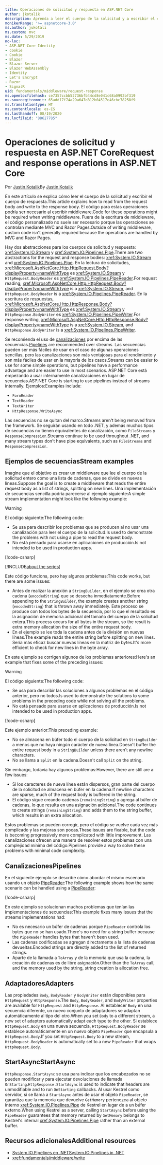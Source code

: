 ```yaml
---
title: Operaciones de solicitud y respuesta en ASP.NET Core
author: jkotalik
description: Aprenda a leer el cuerpo de la solicitud y a escribir el cuerpo de respuesta en ASP.NET Core.
monikerRange: '>= aspnetcore-3.0'
ms.author: jukotali
ms.custom: mvc
ms.date: 5/29/2019
no-loc:
- ASP.NET Core Identity
- cookie
- Cookie
- Blazor
- Blazor Server
- Blazor WebAssembly
- Identity
- Let's Encrypt
- Razor
- SignalR
uid: fundamentals/middleware/request-response
ms.openlocfilehash: ce7357ccbb52736bfb44cd8e041c68a0992bf319
ms.sourcegitcommit: 65add17f74a29a647d812b04517e46cbc78258f9
ms.translationtype: HT
ms.contentlocale: es-ES
ms.lasthandoff: 08/19/2020
ms.locfileid: "88627785"
---
```

# <a name="request-and-response-operations-in-aspnet-core"></a><span data-ttu-id="a794e-103">Operaciones de solicitud y respuesta en ASP.NET Core</span><span class="sxs-lookup"><span data-stu-id="a794e-103">Request and response operations in ASP.NET Core</span></span>

<span data-ttu-id="a794e-104">Por [Justin Kotalik](https://github.com/jkotalik)</span><span class="sxs-lookup"><span data-stu-id="a794e-104">By [Justin Kotalik](https://github.com/jkotalik)</span></span>

<span data-ttu-id="a794e-105">En este artículo se explica cómo leer el cuerpo de la solicitud y escribir el cuerpo de respuesta.</span><span class="sxs-lookup"><span data-stu-id="a794e-105">This article explains how to read from the request body and write to the response body.</span></span> <span data-ttu-id="a794e-106">El código para estas operaciones podría ser necesario al escribir middleware.</span><span class="sxs-lookup"><span data-stu-id="a794e-106">Code for these operations might be required when writing middleware.</span></span> <span data-ttu-id="a794e-107">Fuera de la escritura de middleware, el código personalizado no suele ser necesario porque las operaciones se controlan mediante MVC and Razor Pages.</span><span class="sxs-lookup"><span data-stu-id="a794e-107">Outside of writing middleware, custom code isn't generally required because the operations are handled by MVC and Razor Pages.</span></span>

<span data-ttu-id="a794e-108">Hay dos abstracciones para los cuerpos de solicitud y respuesta: <xref:System.IO.Stream> y <xref:System.IO.Pipelines.Pipe>.</span><span class="sxs-lookup"><span data-stu-id="a794e-108">There are two abstractions for the request and response bodies: <xref:System.IO.Stream> and <xref:System.IO.Pipelines.Pipe>.</span></span> <span data-ttu-id="a794e-109">En la lectura de solicitudes, <xref:Microsoft.AspNetCore.Http.HttpRequest.Body?displayProperty=nameWithType> es <xref:System.IO.Stream> y `HttpRequest.BodyReader` es <xref:System.IO.Pipelines.PipeReader>.</span><span class="sxs-lookup"><span data-stu-id="a794e-109">For request reading, <xref:Microsoft.AspNetCore.Http.HttpRequest.Body?displayProperty=nameWithType> is a <xref:System.IO.Stream>, and `HttpRequest.BodyReader` is a <xref:System.IO.Pipelines.PipeReader>.</span></span> <span data-ttu-id="a794e-110">En la escritura de respuestas, <xref:Microsoft.AspNetCore.Http.HttpResponse.Body?displayProperty=nameWithType> es <xref:System.IO.Stream> y `HttpResponse.BodyWriter` es <xref:System.IO.Pipelines.PipeWriter>.</span><span class="sxs-lookup"><span data-stu-id="a794e-110">For response writing, <xref:Microsoft.AspNetCore.Http.HttpResponse.Body?displayProperty=nameWithType> is a <xref:System.IO.Stream>, and `HttpResponse.BodyWriter` is a <xref:System.IO.Pipelines.PipeWriter>.</span></span>

<span data-ttu-id="a794e-111">Se recomienda el uso de [canalizaciones](/dotnet/standard/io/pipelines) por encima de las secuencias.</span><span class="sxs-lookup"><span data-stu-id="a794e-111">[Pipelines](/dotnet/standard/io/pipelines) are recommended over streams.</span></span> <span data-ttu-id="a794e-112">Las secuencias pueden ser más fáciles de usar en el caso de algunas operaciones sencillas, pero las canalizaciones son más ventajosas para el rendimiento y son más fáciles de usar en la mayoría de los casos.</span><span class="sxs-lookup"><span data-stu-id="a794e-112">Streams can be easier to use for some simple operations, but pipelines have a performance advantage and are easier to use in most scenarios.</span></span> <span data-ttu-id="a794e-113">ASP.NET Core está empezando a usar internamente canalizaciones en lugar de secuencias.</span><span class="sxs-lookup"><span data-stu-id="a794e-113">ASP.NET Core is starting to use pipelines instead of streams internally.</span></span> <span data-ttu-id="a794e-114">Ejemplos:</span><span class="sxs-lookup"><span data-stu-id="a794e-114">Examples include:</span></span>

* `FormReader`
* `TextReader`
* `TextWriter`
* `HttpResponse.WriteAsync`

<span data-ttu-id="a794e-115">Las secuencias no se quitan del marco.</span><span class="sxs-lookup"><span data-stu-id="a794e-115">Streams aren't being removed from the framework.</span></span> <span data-ttu-id="a794e-116">Se seguirán usando en todo .NET, y además muchos tipos de secuencias no tienen equivalentes de canalización, como `FileStreams` y `ResponseCompression`.</span><span class="sxs-lookup"><span data-stu-id="a794e-116">Streams continue to be used throughout .NET, and many stream types don't have pipe equivalents, such as `FileStreams` and `ResponseCompression`.</span></span>

## <a name="stream-examples"></a><span data-ttu-id="a794e-117">Ejemplos de secuencias</span><span class="sxs-lookup"><span data-stu-id="a794e-117">Stream examples</span></span>

<span data-ttu-id="a794e-118">Imagine que el objetivo es crear un middleware que lee el cuerpo de la solicitud entero como una lista de cadenas, que se divide en nuevas líneas.</span><span class="sxs-lookup"><span data-stu-id="a794e-118">Suppose the goal is to create a middleware that reads the entire request body as a list of strings, splitting on new lines.</span></span> <span data-ttu-id="a794e-119">Una implementación de secuencias sencilla podría parecerse al ejemplo siguiente:</span><span class="sxs-lookup"><span data-stu-id="a794e-119">A simple stream implementation might look like the following example:</span></span>

> [!WARNING]
> <span data-ttu-id="a794e-120">El código siguiente:</span><span class="sxs-lookup"><span data-stu-id="a794e-120">The following code:</span></span>
> * <span data-ttu-id="a794e-121">Se usa para describir los problemas que se producen al no usar una canalización para leer el cuerpo de la solicitud.</span><span class="sxs-lookup"><span data-stu-id="a794e-121">Is used to demonstrate the problems with not using a pipe to read the request body.</span></span>
> * <span data-ttu-id="a794e-122">No está pensado para usarse en aplicaciones de producción.</span><span class="sxs-lookup"><span data-stu-id="a794e-122">Is not intended to be used in production apps.</span></span>

[!code-csharp[](request-response/samples/3.x/RequestResponseSample/Startup.cs?name=GetListOfStringsFromStream)]

[!INCLUDE[about the series](~/includes/code-comments-loc.md)]

<span data-ttu-id="a794e-123">Este código funciona, pero hay algunos problemas:</span><span class="sxs-lookup"><span data-stu-id="a794e-123">This code works, but there are some issues:</span></span>

* <span data-ttu-id="a794e-124">Antes de realizar la anexión a `StringBuilder`, en el ejemplo se crea otra cadena (`encodedString`) que se desecha inmediatamente.</span><span class="sxs-lookup"><span data-stu-id="a794e-124">Before appending to the `StringBuilder`, the example creates another string (`encodedString`) that is thrown away immediately.</span></span> <span data-ttu-id="a794e-125">Este proceso se produce con todos los bytes de la secuencia, por lo que el resultado es la asignación de memoria adicional del tamaño del cuerpo de la solicitud entera.</span><span class="sxs-lookup"><span data-stu-id="a794e-125">This process occurs for all bytes in the stream, so the result is extra memory allocation the size of the entire request body.</span></span>
* <span data-ttu-id="a794e-126">En el ejemplo se lee toda la cadena antes de la división en nuevas líneas.</span><span class="sxs-lookup"><span data-stu-id="a794e-126">The example reads the entire string before splitting on new lines.</span></span> <span data-ttu-id="a794e-127">Sería más eficaz buscar nuevas líneas en la matriz de bytes.</span><span class="sxs-lookup"><span data-stu-id="a794e-127">It's more efficient to check for new lines in the byte array.</span></span>

<span data-ttu-id="a794e-128">En este ejemplo se corrigen algunos de los problemas anteriores:</span><span class="sxs-lookup"><span data-stu-id="a794e-128">Here's an example that fixes some of the preceding issues:</span></span>

> [!WARNING]
> <span data-ttu-id="a794e-129">El código siguiente:</span><span class="sxs-lookup"><span data-stu-id="a794e-129">The following code:</span></span>
> * <span data-ttu-id="a794e-130">Se usa para describir las soluciones a algunos problemas en el código anterior, pero no todos.</span><span class="sxs-lookup"><span data-stu-id="a794e-130">Is used to demonstrate the solutions to some problems in the preceding code while not solving all the problems.</span></span>
> * <span data-ttu-id="a794e-131">No está pensado para usarse en aplicaciones de producción.</span><span class="sxs-lookup"><span data-stu-id="a794e-131">Is not intended to be used in production apps.</span></span>

[!code-csharp[](request-response/samples/3.x/RequestResponseSample/Startup.cs?name=GetListOfStringsFromStreamMoreEfficient)]

<span data-ttu-id="a794e-132">Este ejemplo anterior:</span><span class="sxs-lookup"><span data-stu-id="a794e-132">This preceding example:</span></span>

* <span data-ttu-id="a794e-133">No se almacena en búfer todo el cuerpo de la solicitud en `StringBuilder` a menos que no haya ningún carácter de nueva línea.</span><span class="sxs-lookup"><span data-stu-id="a794e-133">Doesn't buffer the entire request body in a `StringBuilder` unless there aren't any newline characters.</span></span>
* <span data-ttu-id="a794e-134">No se llama a `Split` en la cadena.</span><span class="sxs-lookup"><span data-stu-id="a794e-134">Doesn't call `Split` on the string.</span></span>

<span data-ttu-id="a794e-135">Sin embargo, todavía hay algunos problemas:</span><span class="sxs-lookup"><span data-stu-id="a794e-135">However, there are still are a few issues:</span></span>

* <span data-ttu-id="a794e-136">Si los caracteres de nueva línea están dispersos, gran parte del cuerpo de la solicitud se almacena en búfer en la cadena.</span><span class="sxs-lookup"><span data-stu-id="a794e-136">If newline characters are sparse, much of the request body is buffered in the string.</span></span>
* <span data-ttu-id="a794e-137">El código sigue creando cadenas (`remainingString`) y agrega al búfer de cadenas, lo que resulta en una asignación adicional.</span><span class="sxs-lookup"><span data-stu-id="a794e-137">The code continues to create strings (`remainingString`) and adds them to the string buffer, which results in an extra allocation.</span></span>

<span data-ttu-id="a794e-138">Estos problemas se pueden corregir, pero el código se vuelve cada vez más complicado y las mejoras son pocas.</span><span class="sxs-lookup"><span data-stu-id="a794e-138">These issues are fixable, but the code is becoming progressively more complicated with little improvement.</span></span> <span data-ttu-id="a794e-139">Las canalizaciones ofrecen una manera de resolver estos problemas con una complejidad mínima del código.</span><span class="sxs-lookup"><span data-stu-id="a794e-139">Pipelines provide a way to solve these problems with minimal code complexity.</span></span>

## <a name="pipelines"></a><span data-ttu-id="a794e-140">Canalizaciones</span><span class="sxs-lookup"><span data-stu-id="a794e-140">Pipelines</span></span>

<span data-ttu-id="a794e-141">En el siguiente ejemplo se describe cómo abordar el mismo escenario usando un objeto [PipeReader](/dotnet/standard/io/pipelines#pipe):</span><span class="sxs-lookup"><span data-stu-id="a794e-141">The following example shows how the same scenario can be handled using a [PipeReader](/dotnet/standard/io/pipelines#pipe):</span></span>

[!code-csharp[](request-response/samples/3.x/RequestResponseSample/Startup.cs?name=GetListOfStringFromPipe)]

<span data-ttu-id="a794e-142">En este ejemplo se solucionan muchos problemas que tenían las implementaciones de secuencias:</span><span class="sxs-lookup"><span data-stu-id="a794e-142">This example fixes many issues that the streams implementations had:</span></span>

* <span data-ttu-id="a794e-143">No es necesario un búfer de cadenas porque `PipeReader` controla los bytes que no se han usado.</span><span class="sxs-lookup"><span data-stu-id="a794e-143">There's no need for a string buffer because the `PipeReader` handles bytes that haven't been used.</span></span>
* <span data-ttu-id="a794e-144">Las cadenas codificadas se agregan directamente a la lista de cadenas devueltas.</span><span class="sxs-lookup"><span data-stu-id="a794e-144">Encoded strings are directly added to the list of returned strings.</span></span>
* <span data-ttu-id="a794e-145">Aparte de la llamada a `ToArray` y de la memoria que usa la cadena, la creación de cadenas es de libre asignación.</span><span class="sxs-lookup"><span data-stu-id="a794e-145">Other than the `ToArray` call, and the memory used by the string, string creation is allocation free.</span></span>

## <a name="adapters"></a><span data-ttu-id="a794e-146">Adaptadores</span><span class="sxs-lookup"><span data-stu-id="a794e-146">Adapters</span></span>

<span data-ttu-id="a794e-147">Las propiedades `Body`, `BodyReader` y `BodyWriter` están disponibles para `HttpRequest` y `HttpResponse`.</span><span class="sxs-lookup"><span data-stu-id="a794e-147">The `Body`, `BodyReader`, and `BodyWriter` properties are available for `HttpRequest` and `HttpResponse`.</span></span> <span data-ttu-id="a794e-148">Al establecer `Body` en una secuencia diferente, un nuevo conjunto de adaptadores se adaptan automáticamente al tipo del otro.</span><span class="sxs-lookup"><span data-stu-id="a794e-148">When you set `Body` to a different stream, a new set of adapters automatically adapt each type to the other.</span></span> <span data-ttu-id="a794e-149">Si establece `HttpRequest.Body` en una nueva secuencia, `HttpRequest.BodyReader` se establece automáticamente en un nuevo objeto `PipeReader` que encapsula a `HttpRequest.Body`.</span><span class="sxs-lookup"><span data-stu-id="a794e-149">If you set `HttpRequest.Body` to a new stream, `HttpRequest.BodyReader` is automatically set to a new `PipeReader` that wraps `HttpRequest.Body`.</span></span>

## <a name="startasync"></a><span data-ttu-id="a794e-150">StartAsync</span><span class="sxs-lookup"><span data-stu-id="a794e-150">StartAsync</span></span>

<span data-ttu-id="a794e-151">`HttpResponse.StartAsync` se usa para indicar que los encabezados no se pueden modificar y para ejecutar devoluciones de llamada `OnStarting`.</span><span class="sxs-lookup"><span data-stu-id="a794e-151">`HttpResponse.StartAsync` is used to indicate that headers are unmodifiable and to run `OnStarting` callbacks.</span></span> <span data-ttu-id="a794e-152">Al usar Kestrel como servidor, si se llama a `StartAsync` antes de usar el objeto `PipeReader`, se garantiza que la memoria que devuelve `GetMemory` pertenezca al objeto interno <xref:System.IO.Pipelines.Pipe> de Kestrel en lugar de a un búfer externo.</span><span class="sxs-lookup"><span data-stu-id="a794e-152">When using Kestrel as a server, calling `StartAsync` before using the `PipeReader` guarantees that memory returned by `GetMemory` belongs to Kestrel's internal <xref:System.IO.Pipelines.Pipe> rather than an external buffer.</span></span>

## <a name="additional-resources"></a><span data-ttu-id="a794e-153">Recursos adicionales</span><span class="sxs-lookup"><span data-stu-id="a794e-153">Additional resources</span></span>

* [<span data-ttu-id="a794e-154">System.IO.Pipelines en .NET</span><span class="sxs-lookup"><span data-stu-id="a794e-154">System.IO.Pipelines in .NET</span></span>](/dotnet/standard/io/pipelines)
* <xref:fundamentals/middleware/write>

<!-- Test with Postman or other tool. See image in static directory. -->
